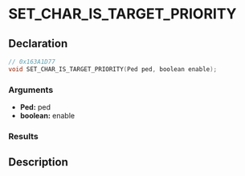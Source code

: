 # SET_CHAR_IS_TARGET_PRIORITY

## Declaration
```cpp
// 0x163A1D77
void SET_CHAR_IS_TARGET_PRIORITY(Ped ped, boolean enable);
```

### Arguments
- **Ped:** ped
- **boolean:** enable

### Results

## Description
